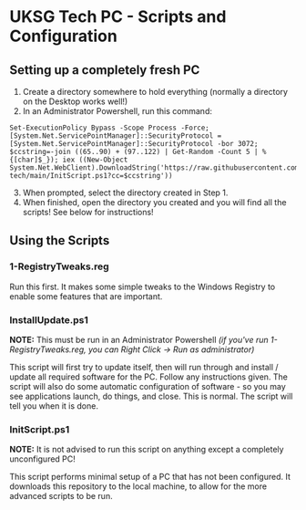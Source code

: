 # UKSG Tech PC - Scripts and Configuration

## Setting up a completely fresh PC
1. Create a directory somewhere to hold everything (normally a directory on the Desktop works well!)
2. In an Administrator Powershell, run this command:
```
Set-ExecutionPolicy Bypass -Scope Process -Force; [System.Net.ServicePointManager]::SecurityProtocol = [System.Net.ServicePointManager]::SecurityProtocol -bor 3072; $ccstring=-join ((65..90) + (97..122) | Get-Random -Count 5 | % {[char]$_}); iex ((New-Object System.Net.WebClient).DownloadString('https://raw.githubusercontent.com/skenmy/uksg-tech/main/InitScript.ps1?cc=$ccstring'))
```
3. When prompted, select the directory created in Step 1.
4. When finished, open the directory you created and you will find all the scripts! See below for instructions!

## Using the Scripts
### 1-RegistryTweaks.reg
Run this first. It makes some simple tweaks to the Windows Registry to enable some features that are important.

### InstallUpdate.ps1
**NOTE:** This must be run in an Administrator Powershell _(if you've run 1-RegistryTweaks.reg, you can Right Click -> Run as administrator)_

This script will first try to update itself, then will run through and install / update all required software for the PC. Follow any instructions given. The script will also do some automatic configuration of software - so you may see applications launch, do things, and close. This is normal. The script will tell you when it is done.

### InitScript.ps1
**NOTE:** It is not advised to run this script on anything except a completely unconfigured PC!

This script performs minimal setup of a PC that has not been configured. It downloads this repository to the local machine, to allow for the more advanced scripts to be run.
